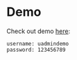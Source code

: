 # Demo

Check out demo [here](https://uadmin.sergeyg.me/admin):
```
username: uadmindemo
password: 123456789
```
